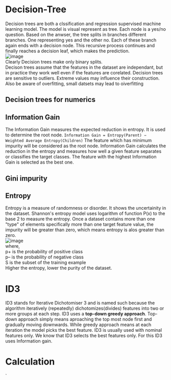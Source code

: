 # Decision-Tree
Decision trees are both a clssification and regression supervised machine learning model. The model is visual represent as tree. 
Each node is a yes/no question. Based on the anwser, the tree splits in branches different branches. One representing yes and the other no. 
Each of these branch again ends with a decision node. This recursive process continues and finally reaches a decision leaf, which makes the prediction.   
![image](https://github.com/vvvvvvss/Decision-Tree-based-ID3-Algorithm/assets/148562671/44d3995f-b6e3-44fa-ba33-9dbaf95cad59)    
Clearly Decision trees make only binary splits.  
Decison trees assume that the features in the dataset are independant, but in practice they work well even if the features are corelated. 
Decision trees are sensitive to outliers. Extreme values may influence their construction. Also be aware of overfitting, small datsets may lead to oiverfitting

## Decision trees for numerics
 
## Information Gain
The Information Gain measures the expected reduction in entropy. It is used to determine the root node.
`Information Gain = Entropy(Parent) − Weighted Average Entropy(Children)`
The feature which has minimum impurity will be considered as the root node.
Information Gain calculates the reduction in the entropy and measures how well a given feature separates or classifies the target classes. The feature with the highest Information Gain is selected as the best one.

## Gini impurity
## Entropy
Entropy is a measure of randomness or disorder. It shows the uncertainity in the dataset. Shannon's entropy model uses logarithm of function P(x) to the base 2 to measure the entropy. Once a dataset contains more than one "type" of elements specifically more than one target feature value, the impurity will be greater than zero, which means entropy is alos greater than zero.  
![image](https://github.com/vvvvvvss/Decision-Tree-based-ID3-Algorithm/assets/148562671/f46e0e2e-0b63-43b8-8e57-d6a88ce8d5a2)  
where,  
p+ is the probability of positive class  
p– is the probability of negative class  
S is the subset of the training example  
Higher the entropy, lower the purity of the dataset. 

# ID3
ID3 stands for Iterative Dichotomiser 3 and is named such because the algorithm iteratively (repeatedly) dichotomizes(divides) features into two or more groups at each step.
ID3 uses a **top-down greedy approach**. Top-down approach simply means aproaching the top most node first and gradually moving downwards. While greedy approach means at each iteration the model picks the best feature. ID3 is usually used with nominal features only. We know that ID3 selects the best features only. For this ID3 uses Information gain.

# Calculation
`
